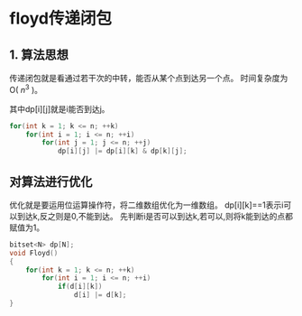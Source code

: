 # floyd传递闭包

## 1. 算法思想
传递闭包就是看通过若干次的中转，能否从某个点到达另一个点。
时间复杂度为O( $n^3$ )。

其中dp[i][j]就是i能否到达j。
```cpp
for(int k = 1; k <= n; ++k)
    for(int i = 1; i <= n; ++i)
        for(int j = 1; j <= n; ++j)
            dp[i][j] |= dp[i][k] & dp[k][j];
```

## 对算法进行优化
优化就是要运用位运算操作符，将二维数组优化为一维数组。
dp[i][k]==1表示i可以到达k,反之则是0,不能到达。
先判断i是否可以到达k,若可以,则将k能到达的点都赋值为1。


```cpp
bitset<N> dp[N];
void Floyd()
{
    for(int k = 1; k <= n; ++k)
        for(int i = 1; i <= n; ++i)
            if(d[i][k])
                d[i] |= d[k]; 
}

```